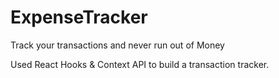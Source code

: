 # ExpenseTracker
Track your transactions and never run out of Money

Used React Hooks & Context API to build a transaction tracker. 


